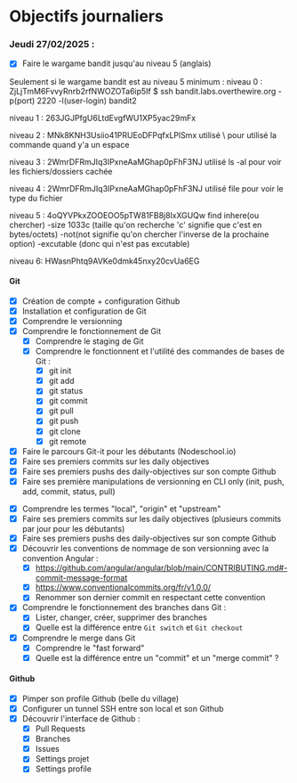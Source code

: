 # Objectifs journaliers

### Jeudi 27/02/2025 :

- [x] Faire le wargame bandit jusqu'au niveau 5 (anglais)

Seulement si le wargame bandit est au niveau 5 minimum :
niveau 0 : ZjLjTmM6FvvyRnrb2rfNWOZOTa6ip5If
 $ ssh bandit.labs.overthewire.org -p(port) 2220 -l(user-login) bandit2

niveau 1 : 263JGJPfgU6LtdEvgfWU1XP5yac29mFx

niveau 2 : MNk8KNH3Usiio41PRUEoDFPqfxLPlSmx
utilisé \ pour utilisé la commande quand y'a un espace

niveau 3 : 2WmrDFRmJIq3IPxneAaMGhap0pFhF3NJ
utilisé ls -al pour voir les fichiers/dossiers cachée

niveau 4 : 2WmrDFRmJIq3IPxneAaMGhap0pFhF3NJ
utilisé file pour voir le type du fichier

niveau 5 : 4oQYVPkxZOOEOO5pTW81FB8j8lxXGUQw
find inhere(ou chercher) -size 1033c (taille qu'on recherche 'c' signifie que c'est en bytes/octets) -not(not signifie qu'on chercher l'inverse de la prochaine option) -excutable (donc qui n'est pas excutable)


niveau 6: HWasnPhtq9AVKe0dmk45nxy20cvUa6EG
#### Git

- [x] Création de compte + configuration Github
- [x] Installation et configuration de Git
- [x] Comprendre le versionning
- [x] Comprendre le fonctionnement de Git
  - [x] Comprendre le staging de Git
  - [x] Comprendre le fonctionnent et l'utilité des commandes de bases de Git :
    - [x] git init
    - [x] git add
    - [x] git status
    - [x] git commit
    - [x] git pull
    - [x] git push
    - [x] git clone
    - [x] git remote
- [x] Faire le parcours Git-it pour les débutants (Nodeschool.io)
- [x] Faire ses premiers commits sur les daily objectives
- [x] Faire ses premiers pushs des daily-objectives sur son compte Github
- [x] Faire ses première manipulations de versionning en CLI only (init, push, add, commit, status, pull)

* [x] Comprendre les termes "local", "origin" et "upstream"
* [x] Faire ses premiers commits sur les daily objectives (plusieurs commits par jour pour les débutants)
* [x] Faire ses premiers pushs des daily-objectives sur son compte Github
* [x] Découvrir les conventions de nommage de son versionning avec la convention Angular :
  - [x] https://github.com/angular/angular/blob/main/CONTRIBUTING.md#-commit-message-format
  - [x] https://www.conventionalcommits.org/fr/v1.0.0/
  - [x] Renommer son dernier commit en respectant cette convention
* [x] Comprendre le fonctionnement des branches dans Git :
  - [x] Lister, changer, créer, supprimer des branches
  - [x] Quelle est la différence entre `Git switch` et `Git checkout`
* [x] Comprendre le merge dans Git
  - [x] Comprendre le "fast forward"
  - [x] Quelle est la différence entre un "commit" et un "merge commit" ?

#### Github

- [x] Pimper son profile Github (belle du village)
- [x] Configurer un tunnel SSH entre son local et son Github
- [x] Découvrir l'interface de Github :
  - [x] Pull Requests
  - [x] Branches
  - [x] Issues
  - [x] Settings projet
  - [x] Settings profile
